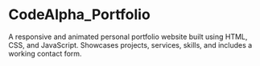 # CodeAlpha_Portfolio
A responsive and animated personal portfolio website built using HTML, CSS, and JavaScript. Showcases projects, services, skills, and includes a working contact form.
